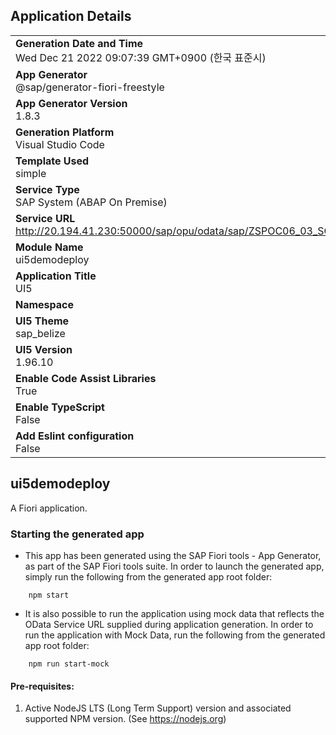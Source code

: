 ## Application Details
|               |
| ------------- |
|**Generation Date and Time**<br>Wed Dec 21 2022 09:07:39 GMT+0900 (한국 표준시)|
|**App Generator**<br>@sap/generator-fiori-freestyle|
|**App Generator Version**<br>1.8.3|
|**Generation Platform**<br>Visual Studio Code|
|**Template Used**<br>simple|
|**Service Type**<br>SAP System (ABAP On Premise)|
|**Service URL**<br>http://20.194.41.230:50000/sap/opu/odata/sap/ZSPOC06_03_SOLIST_B_V2
|**Module Name**<br>ui5demodeploy|
|**Application Title**<br>UI5|
|**Namespace**<br>|
|**UI5 Theme**<br>sap_belize|
|**UI5 Version**<br>1.96.10|
|**Enable Code Assist Libraries**<br>True|
|**Enable TypeScript**<br>False|
|**Add Eslint configuration**<br>False|

## ui5demodeploy

A Fiori application.

### Starting the generated app

-   This app has been generated using the SAP Fiori tools - App Generator, as part of the SAP Fiori tools suite.  In order to launch the generated app, simply run the following from the generated app root folder:

```
    npm start
```

- It is also possible to run the application using mock data that reflects the OData Service URL supplied during application generation.  In order to run the application with Mock Data, run the following from the generated app root folder:

```
    npm run start-mock
```

#### Pre-requisites:

1. Active NodeJS LTS (Long Term Support) version and associated supported NPM version.  (See https://nodejs.org)


